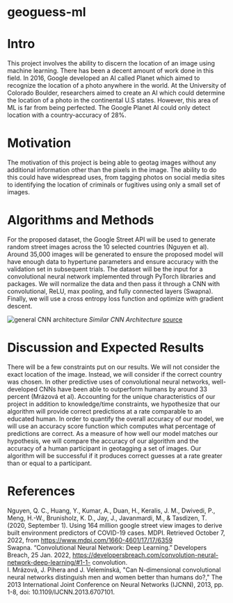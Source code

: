 # geoguess-ml
# Intro
This project involves the ability to discern the location of an image using machine learning. There has been a decent amount of work done in this field. In 2016, Google developed an AI called Planet which aimed to recognize the location of a photo anywhere in the world. At the University of Colorado Boulder, researchers aimed to create an AI which could determine the location of a photo in the continental U.S states. However, this area of ML is far from being perfected. The Google Planet AI could only detect location with a country-accuracy of 28%. 
# Motivation
The motivation of this project is being able to geotag images without any additional information other than the pixels in the image. The ability to do this could have widespread uses, from tagging photos on social media sites to identifying the location of criminals or fugitives using only a small set of images. 
# Algorithms and Methods
For the proposed dataset, the Google Street API will be used to generate random street images across the 10 selected countries (Nguyen et al). Around 35,000 images will be generated to ensure the proposed model will have enough data to hypertune parameters and ensure accuracy with the validation set in subsequent trials. The dataset will be the input for a convolutional neural network implemented through PyTorch libraries and packages. We will normalize the data and then pass it through a CNN with convolutional, ReLU, max pooling, and fully connected layers (Swapna). Finally, we will use a cross entropy loss function and optimize with gradient descent.

![general CNN architecture](https://i0.wp.com/developersbreach.com/wp-content/uploads/2020/08/cnn_banner.png?fit=1200%2C564&ssl=1)
*Similar CNN Architecture*   [source](https://developersbreach.com/convolution-neural-network-deep-learning/)
# Discussion and Expected Results
There will be a few constraints put on our results. We will not consider the exact location of the image. Instead, we will consider if the correct country was chosen. In other predictive uses of convolutional neural networks, well-developed CNNs have been able to outperform humans by around 33 percent (Mrázová et al). Accounting for the unique characteristics of our project in addition to knowledge/time constraints, we hypothesize that our algorithm will provide correct predictions at a rate comparable to an educated human. 
In order to quantify the overall accuracy of our model, we will use an accuracy score function which computes what percentage of predictions are correct. As a measure of how well our model matches our hypothesis, we will compare the accuracy of our algorithm and the accuracy of a human participant in geotagging a set of images. Our algorithm will be successful if it produces correct guesses at a rate greater than or equal to a participant.
# References
Nguyen, Q. C., Huang, Y., Kumar, A., Duan, H., Keralis, J. M., Dwivedi, P., Meng, H.-W., Brunisholz, K. D., Jay, J., Javanmardi, M., &amp; Tasdizen, T. (2020, September 1). Using 164 million google street view images to derive built environment predictors of COVID-19 cases. MDPI. Retrieved October 7, 2022, from https://www.mdpi.com/1660-4601/17/17/6359  
Swapna. “Convolutional Neural Network: Deep Learning.” Developers Breach, 25 Jan. 2022, https://developersbreach.com/convolution-neural-network-deep-learning/#1-1-
  convolution.  
  I. Mrázová, J. Pihera and J. Velemínská, "Can N-dimensional convolutional neural networks distinguish men and women better than humans do?," The 2013 International Joint Conference on Neural Networks (IJCNN), 2013, pp. 1-8, doi: 10.1109/IJCNN.2013.6707101.  
  
